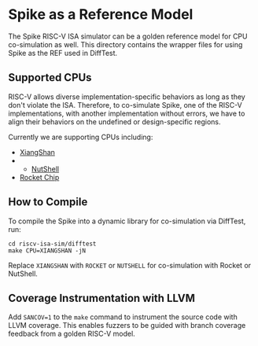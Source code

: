 # Spike as a Reference Model

The Spike RISC-V ISA simulator can be a golden reference model for CPU co-simulation as well.
This directory contains the wrapper files for using Spike as the REF used in DiffTest.

## Supported CPUs

RISC-V allows diverse implementation-specific behaviors as long as they don't violate the ISA.
Therefore, to co-simulate Spike, one of the RISC-V implementations, with another implementation
without errors, we have to align their behaviors on the undefined or design-specific regions.

Currently we are supporting CPUs including:
- [XiangShan](https://github.com/OpenXiangShan/XiangShan)
- - [NutShell](https://github.com/OSCPU/NutShell)
- [Rocket Chip](https://github.com/chipsalliance/rocket-chip)

## How to Compile

To compile the Spike into a dynamic library for co-simulation via DiffTest, run:

```
cd riscv-isa-sim/difftest
make CPU=XIANGSHAN -jN
```

Replace `XIANGSHAN` with `ROCKET` or `NUTSHELL` for co-simulation with Rocket or NutShell.

## Coverage Instrumentation with LLVM

Add `SANCOV=1` to the `make` command to instrument the source code with LLVM coverage.
This enables fuzzers to be guided with branch coverage feedback from a golden RISC-V model.
